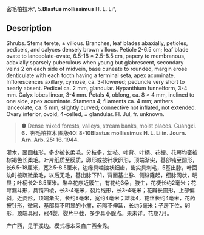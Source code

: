 密毛柏拉木",
5.**Blastus mollissimus** H. L. Li",

## Description
Shrubs. Stems terete, ± villous. Branches, leaf blades abaxially, petioles, pedicels, and calyces densely brown villous. Petiole 2-6.5 cm; leaf blade ovate to lanceolate-ovate, 6.5-18 × 2.5-8.5 cm, papery to membranous, adaxially sparsely puberulous when young but glabrescent, secondary veins 2 on each side of midvein, base cuneate to rounded, margin erose denticulate with each tooth having a terminal seta, apex acuminate. Inflorescences axillary, cymose, ca. 3-flowered; peduncle very short to nearly absent. Pedicel ca. 2 mm, glandular. Hypanthium funnelform, 3-4 mm. Calyx lobes linear, 3-4 mm. Petals 4, oblong, ca. 8 × 4 mm, inclined to one side, apex acuminate. Stamens 4; filaments ca. 4 mm; anthers lanceolate, ca. 5 mm, slightly curved; connective not inflated, not extended. Ovary inferior, ovoid, 4-celled, ± glandular. Fl. Jul, fr. unknown.

> ● Dense mixed forests, valleys, stream banks, moist places. Guangxi.
**6．密毛柏拉木 图版40: 8-10Blastus mollissimus H. L. Li in. Journ. Arn. Arb. 25: 16. 1944.**

灌木，茎圆柱形，多少被长柔毛，分枝多，幼枝、叶背、叶柄、花梗、花萼均密被棕褐色长柔毛。叶片纸质至膜质，卵形或披针状卵形，顶端渐尖，基部钝至圆形，长6.5-18厘米，宽2.5-8.5厘米，边缘具啮蚀状细齿，齿尖具刺毛，5基出脉，叶面幼时被疏微柔毛，以后无毛，基出脉下凹，背面基出脉、侧脉隆起，细脉网状，明显；叶柄长2-6.5厘米。聚伞花序近簇生，有花约3朵，腋生，花梗长约2毫米；花萼漏斗形，具钝四棱，长3-4毫米，裂片线形，长3-4毫米；花瓣长圆形，上部偏斜，近菱形，顶端渐尖，长约8毫米，宽约4毫米；雄蕊4，花丝长约4毫米，花药披针形，微弯，基部具不明显的小瘤，药隔不伸延，长约5毫米；子房下位，卵形，顶端具冠，冠4裂，裂片平截，多少具小腺点。果未详。花期7月。

产广西，见于溪边。模式标本采自广西金秀。
